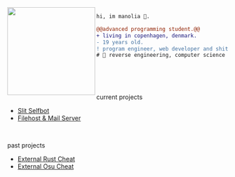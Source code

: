 <img align="left" height="200" src="https://media.giphy.com/media/ao9DUiTKH60XS/giphy.gif"/>

```diff
hi, im manolia 🔮.

@@advanced programming student.@@
+ living in copenhagen, denmark.
- 19 years old.
! program engineer, web developer and shitposter
# 📖 reverse engineering, computer science
```

<br>
<br>
<br>

current projects
<br>
- [Slit Selfbot](https://github.com/manolia/Slit-Selfbot)
- [Filehost & Mail Server](https://suicide.ooo)
  
<br>

past projects
<br>
- [External Rust Cheat](https://deprived.life)
- [External Osu Cheat](https://switchblad.es)
